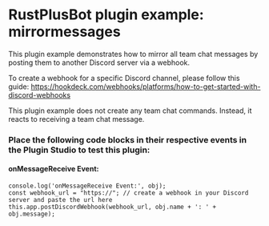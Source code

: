 # **RustPlusBot** plugin example: mirrormessages

This plugin example demonstrates how to mirror all team chat messages by posting them to another Discord server via a webhook.

To create a webhook for a specific Discord channel, please follow this guide: https://hookdeck.com/webhooks/platforms/how-to-get-started-with-discord-webhooks

This plugin example does not create any team chat commands. Instead, it reacts to receiving a team chat message.

### Place the following code blocks in their respective events in the Plugin Studio to test this plugin:

#### onMessageReceive Event:

```
console.log('onMessageReceive Event:', obj);
const webhook_url = "https://"; // create a webhook in your Discord server and paste the url here
this.app.postDiscordWebhook(webhook_url, obj.name + ': ' + obj.message);
```
